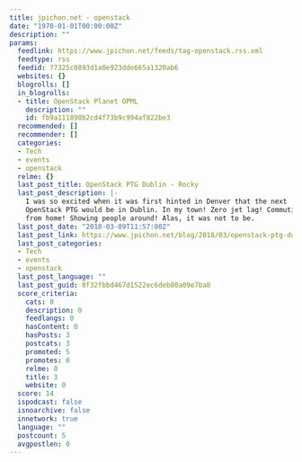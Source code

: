 ```yaml
---
title: jpichon.net - openstack
date: "1970-01-01T00:00:00Z"
description: ""
params:
  feedlink: https://www.jpichon.net/feeds/tag-openstack.rss.xml
  feedtype: rss
  feedid: 77325c0893d1a0e923dde665a1320ab6
  websites: {}
  blogrolls: []
  in_blogrolls:
  - title: OpenStack Planet OPML
    description: ""
    id: fb9a111890b2cd4f73b9c994af822be3
  recommended: []
  recommender: []
  categories:
  - Tech
  - events
  - openstack
  relme: {}
  last_post_title: OpenStack PTG Dublin - Rocky
  last_post_description: |-
    I was so excited when it was first hinted in Denver that the next
    OpenStack PTG would be in Dublin. In my town! Zero jet lag! Commuting
    from home! Showing people around! Alas, it was not to be.
  last_post_date: "2018-03-09T11:57:00Z"
  last_post_link: https://www.jpichon.net/blog/2018/03/openstack-ptg-dublin-rocky/
  last_post_categories:
  - Tech
  - events
  - openstack
  last_post_language: ""
  last_post_guid: 0f32fbbd467d1522ec6deb80a09e7ba8
  score_criteria:
    cats: 0
    description: 0
    feedlangs: 0
    hasContent: 0
    hasPosts: 3
    postcats: 3
    promoted: 5
    promotes: 0
    relme: 0
    title: 3
    website: 0
  score: 14
  ispodcast: false
  isnoarchive: false
  innetwork: true
  language: ""
  postcount: 5
  avgpostlen: 0
---
```

